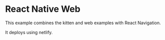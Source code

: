 # React Native Web

This example combines the kitten and web examples with React Navigation.

It deploys using netlify.